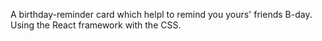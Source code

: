 A birthday-reminder card which helpl to remind you yours' friends B-day. Using the React framework with the CSS. 
